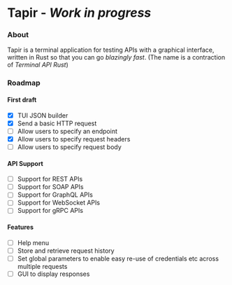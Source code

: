 # Tapir - *Work in progress*

### About

Tapir is a terminal application for testing APIs with a graphical interface, written in Rust so that you can go *blazingly fast*.
(The name is a contraction of *Terminal API Rust*)

### Roadmap

#### First draft

- [x] TUI JSON builder
- [x] Send a basic HTTP request
- [ ] Allow users to specify an endpoint
- [x] Allow users to specify request headers
- [ ] Allow users to specify request body

#### API Support

- [ ] Support for REST APIs
- [ ] Support for SOAP APIs
- [ ] Support for GraphQL APIs
- [ ] Support for WebSocket APIs
- [ ] Support for gRPC APIs

#### Features

- [ ] Help menu
- [ ] Store and retrieve request history
- [ ] Set global parameters to enable easy re-use of credentials etc across multiple requests
- [ ] GUI to display responses
